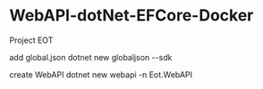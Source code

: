 # WebAPI-dotNet-EFCore-Docker
Project EOT


add global.json
dotnet new globaljson --sdk

create WebAPI
dotnet new webapi -n Eot.WebAPI
